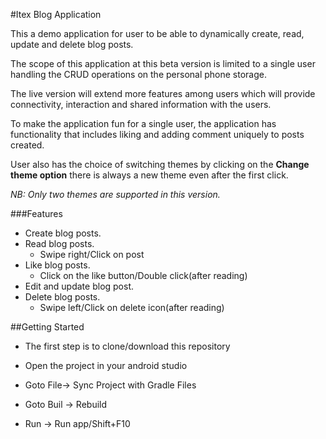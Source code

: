 #Itex Blog Application

This a demo application for user to be able to dynamically create, read, update and delete blog posts.

The scope of this application at this beta version is limited to a single user handling the CRUD operations on the personal phone storage.

The live version will extend more features among users which will provide connectivity, interaction and shared information with the users.

To make the application fun for a single user, the application has functionality that includes liking and adding comment uniquely to posts created. 

User also has the choice of switching themes by clicking on the **Change theme option** there is always a new theme even after the first click.

*NB: Only two themes are supported in this version.*

###Features
- Create blog posts.
- Read blog posts.
    - Swipe right/Click on post
- Like blog posts.
    - Click on the like button/Double click(after reading)
- Edit and update blog post.
- Delete blog posts.
    - Swipe left/Click on delete icon(after reading)

##Getting Started

- The first step is to clone/download this repository

- Open the project in your android studio

- Goto File-> Sync Project with Gradle Files

- Goto Buil -> Rebuild

- Run -> Run app/Shift+F10